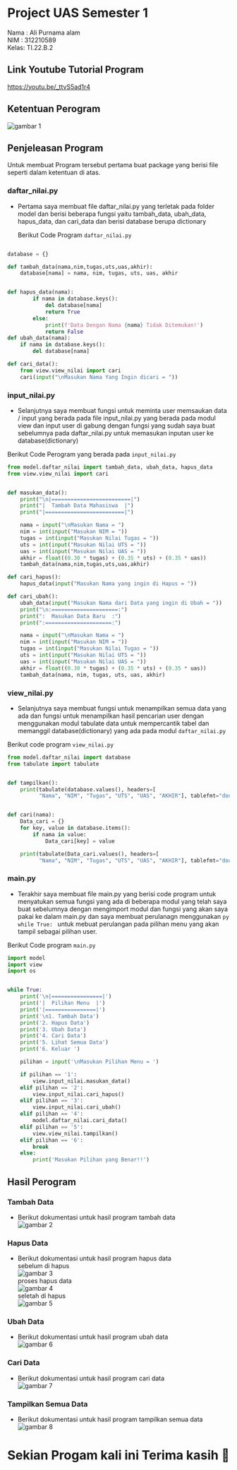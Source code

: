 # Project UAS Semester 1

Nama : Ali Purnama alam</br>
NIM : 312210589</br>
Kelas: TI.22.B.2</br>

## Link Youtube Tutorial Program

https://youtu.be/_ttvS5ad1r4

## Ketentuan Perogram

![gambar 1](screnshoot/ss_ketentuan.png)</br>

## Penjeleasan Program

Untuk membuat Program tersebut pertama buat package yang berisi file seperti dalam ketentuan di atas.</br>

### daftar_nilai.py

- Pertama saya membuat file daftar_nilai.py yang terletak pada folder model dan berisi beberapa fungsi yaitu tambah_data, ubah_data, hapus_data, dan cari_data
  dan berisi database berupa dictionary</br>

  Berikut Code Program `daftar_nilai.py`

```py

database = {}

def tambah_data(nama,nim,tugas,uts,uas,akhir):
    database[nama] = nama, nim, tugas, uts, uas, akhir


def hapus_data(nama):
        if nama in database.keys():
            del database[nama]
            return True
        else:
            print(f'Data Dengan Nama {nama} Tidak Ditemukan!')
            return False
def ubah_data(nama):
    if nama in database.keys():
        del database[nama]

def cari_data():
    from view.view_nilai import cari
    cari(input("\nMasukan Nama Yang Ingin dicari = "))
```

### input_nilai.py

- Selanjutnya saya membuat fungsi untuk meminta user memsaukan data / input yang berada pada file input_nilai.py yang berada pada modul view dan input user di gabung dengan fungsi yang sudah saya buat sebelumnya pada daftar_nilai.py untuk memasukan inputan user ke database(dictionary)</br>

Berikut Code Perogram yang berada pada `input_nilai.py`

```py
from model.daftar_nilai import tambah_data, ubah_data, hapus_data
from view.view_nilai import cari


def masukan_data():
    print("\n|=========================|")
    print("|  Tambah Data Mahasiswa  |")
    print("|=========================|")

    nama = input("\nMasukan Nama = ")
    nim = int(input("Masukan NIM = "))
    tugas = int(input("Masukan Nilai Tugas = "))
    uts = int(input("Masukan Nilai UTS = "))
    uas = int(input("Masukan Nilai UAS = "))
    akhir = float((0.30 * tugas) + (0.35 * uts) + (0.35 * uas))
    tambah_data(nama,nim,tugas,uts,uas,akhir)

def cari_hapus():
    hapus_data(input("Masukan Nama yang ingin di Hapus = "))

def cari_ubah():
    ubah_data(input("Masukan Nama dari Data yang ingin di Ubah = "))
    print("\n:=====================:")
    print(":  Masukan Data Baru  :")
    print(":=====================:")

    nama = input("\nMasukan Nama = ")
    nim = int(input("Masukan NIM = "))
    tugas = int(input("Masukan Nilai Tugas = "))
    uts = int(input("Masukan Nilai UTS = "))
    uas = int(input("Masukan Nilai UAS = "))
    akhir = float((0.30 * tugas) + (0.35 * uts) + (0.35 * uas))
    tambah_data(nama, nim, tugas, uts, uas, akhir)
```

### view_nilai.py

- Selanjutnya saya membuat fungsi untuk menampilkan semua data yang ada dan fungsi untuk menampilkan hasil pencarian user dengan menggunakan modul tabulate data untuk mempercantik tabel dan memanggil database(dictionary) yang ada pada modul `daftar_nilai.py` </br>

Berikut code program `view_nilai.py`

```py
from model.daftar_nilai import database
from tabulate import tabulate


def tampilkan():
    print(tabulate(database.values(), headers=[
          "Nama", "NIM", "Tugas", "UTS", "UAS", "AKHIR"], tablefmt="double_grid"))


def cari(nama):
    Data_cari = {}
    for key, value in database.items():
        if nama in value:
            Data_cari[key] = value

    print(tabulate(Data_cari.values(), headers=[
          "Nama", "NIM", "Tugas", "UTS", "UAS", "AKHIR"], tablefmt="double_grid"))
```

### main.py

- Terakhir saya membuat file main.py yang berisi code program untuk menyatukan semua fungsi yang ada di beberapa modul yang telah saya buat sebelumnya dengan mengimport modul dan fungsi yang akan saya pakai ke dalam main.py dan saya membuat perulanagn menggunakan `py while True: ` untuk mebuat perulangan pada pilihan menu yang akan tampil sebagai pilihan user.</br>

Berikut Code program `main.py`

```py
import model
import view
import os


while True:
    print('\n|================|')
    print('|  Pilihan Menu  |')
    print('|================|')
    print('\n1. Tambah Data')
    print('2. Hapus Data')
    print('3. Ubah Data')
    print('4. Cari Data')
    print('5. Lihat Semua Data')
    print('6. Keluar ')

    pilihan = input('\nMasukan Pilihan Menu = ')

    if pilihan == '1':
        view.input_nilai.masukan_data()
    elif pilihan == '2':
        view.input_nilai.cari_hapus()
    elif pilihan == '3':
        view.input_nilai.cari_ubah()
    elif pilihan == '4':
        model.daftar_nilai.cari_data()
    elif pilihan == '5':
        view.view_nilai.tampilkan()
    elif pilihan == '6':
        break
    else:
        print('Masukan Pilihan yang Benar!!')

```

## Hasil Perogram

### Tambah Data

- Berikut dokumentasi untuk hasil program tambah data</br>
  ![gambar 2](screnshoot/ss_tambahdata.png)</br>

### Hapus Data

- Berikut dokumentasi untuk hasil program hapus data</br>
  sebelum di hapus</br>
  ![gambar 3](screnshoot/ss_hapusdata2.png)</br>
  proses hapus data</br>
  ![gambar 4](screnshoot/ss_hapusdata1.png)</br>
  seletah di hapus</br>
  ![gambar 5](screnshoot/ss_hapusdata3.png)</br>

### Ubah Data

- Berikut dokumentasi untuk hasil program ubah data</br>
  ![gambar 6](screnshoot/ss_ubahdata.png)</br>

### Cari Data

- Berikut dokumentasi untuk hasil program cari data</br>
  ![gambar 7](screnshoot/ss_caridata.png)</br>

### Tampilkan Semua Data

- Berikut dokumentasi untuk hasil program tampilkan semua data</br>
  ![gambar 8](screnshoot/ss_tampilkandata.png)</br>

# Sekian Progam kali ini Terima kasih 💋
